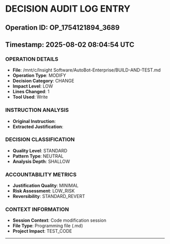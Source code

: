# DECISION AUDIT LOG ENTRY
## Operation ID: OP_1754121894_3689
## Timestamp: 2025-08-02 08:04:54 UTC

### OPERATION DETAILS
- **File**: /mnt/c/Insight Software/AutoBot-Enterprise/BUILD-AND-TEST.md
- **Operation Type**: MODIFY
- **Decision Category**: CHANGE
- **Impact Level**: LOW
- **Lines Changed**: 1
- **Tool Used**: Write

### INSTRUCTION ANALYSIS
- **Original Instruction**: 
- **Extracted Justification**: 

### DECISION CLASSIFICATION
- **Quality Level**: STANDARD
- **Pattern Type**: NEUTRAL
- **Analysis Depth**: SHALLOW

### ACCOUNTABILITY METRICS
- **Justification Quality**: MINIMAL
- **Risk Assessment**: LOW_RISK
- **Reversibility**: STANDARD_REVERT

### CONTEXT INFORMATION
- **Session Context**: Code modification session
- **File Type**: Programming file (.md)
- **Project Impact**: TEST_CODE

---

